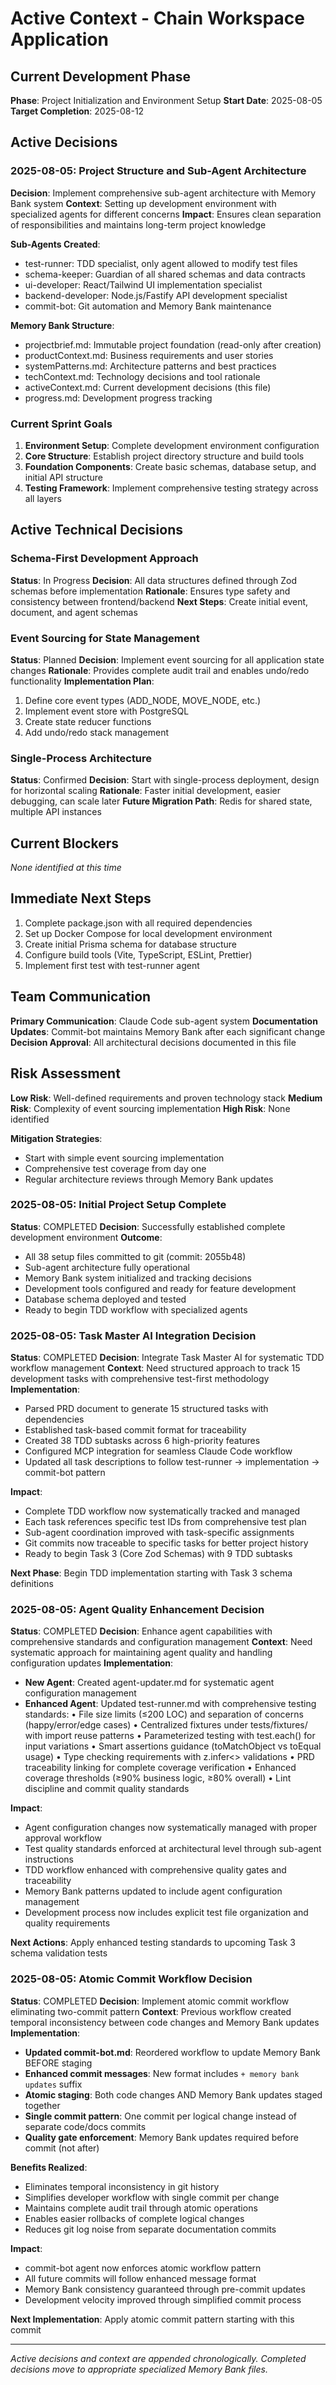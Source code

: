 # Active Context - Chain Workspace Application

## Current Development Phase
**Phase**: Project Initialization and Environment Setup
**Start Date**: 2025-08-05
**Target Completion**: 2025-08-12

## Active Decisions

### 2025-08-05: Project Structure and Sub-Agent Architecture
**Decision**: Implement comprehensive sub-agent architecture with Memory Bank system
**Context**: Setting up development environment with specialized agents for different concerns
**Impact**: Ensures clean separation of responsibilities and maintains long-term project knowledge

**Sub-Agents Created**:
- test-runner: TDD specialist, only agent allowed to modify test files
- schema-keeper: Guardian of all shared schemas and data contracts
- ui-developer: React/Tailwind UI implementation specialist
- backend-developer: Node.js/Fastify API development specialist  
- commit-bot: Git automation and Memory Bank maintenance

**Memory Bank Structure**:
- projectbrief.md: Immutable project foundation (read-only after creation)
- productContext.md: Business requirements and user stories
- systemPatterns.md: Architecture patterns and best practices
- techContext.md: Technology decisions and tool rationale
- activeContext.md: Current development decisions (this file)
- progress.md: Development progress tracking

### Current Sprint Goals
1. **Environment Setup**: Complete development environment configuration
2. **Core Structure**: Establish project directory structure and build tools
3. **Foundation Components**: Create basic schemas, database setup, and initial API structure
4. **Testing Framework**: Implement comprehensive testing strategy across all layers

## Active Technical Decisions

### Schema-First Development Approach
**Status**: In Progress
**Decision**: All data structures defined through Zod schemas before implementation
**Rationale**: Ensures type safety and consistency between frontend/backend
**Next Steps**: Create initial event, document, and agent schemas

### Event Sourcing for State Management
**Status**: Planned
**Decision**: Implement event sourcing for all application state changes
**Rationale**: Provides complete audit trail and enables undo/redo functionality
**Implementation Plan**: 
1. Define core event types (ADD_NODE, MOVE_NODE, etc.)
2. Implement event store with PostgreSQL
3. Create state reducer functions
4. Add undo/redo stack management

### Single-Process Architecture
**Status**: Confirmed
**Decision**: Start with single-process deployment, design for horizontal scaling
**Rationale**: Faster initial development, easier debugging, can scale later
**Future Migration Path**: Redis for shared state, multiple API instances

## Current Blockers
*None identified at this time*

## Immediate Next Steps
1. Complete package.json with all required dependencies
2. Set up Docker Compose for local development environment  
3. Create initial Prisma schema for database structure
4. Configure build tools (Vite, TypeScript, ESLint, Prettier)
5. Implement first test with test-runner agent

## Team Communication
**Primary Communication**: Claude Code sub-agent system
**Documentation Updates**: Commit-bot maintains Memory Bank after each significant change
**Decision Approval**: All architectural decisions documented in this file

## Risk Assessment
**Low Risk**: Well-defined requirements and proven technology stack
**Medium Risk**: Complexity of event sourcing implementation
**High Risk**: None identified

**Mitigation Strategies**:
- Start with simple event sourcing implementation
- Comprehensive test coverage from day one
- Regular architecture reviews through Memory Bank updates

### 2025-08-05: Initial Project Setup Complete
**Status**: COMPLETED
**Decision**: Successfully established complete development environment
**Outcome**: 
- All 38 setup files committed to git (commit: 2055b48)
- Sub-agent architecture fully operational
- Memory Bank system initialized and tracking decisions
- Development tools configured and ready for feature development
- Database schema deployed and tested
- Ready to begin TDD workflow with specialized agents

### 2025-08-05: Task Master AI Integration Decision
**Status**: COMPLETED
**Decision**: Integrate Task Master AI for systematic TDD workflow management
**Context**: Need structured approach to track 15 development tasks with comprehensive test-first methodology
**Implementation**:
- Parsed PRD document to generate 15 structured tasks with dependencies
- Established task-based commit format for traceability
- Created 38 TDD subtasks across 6 high-priority features
- Configured MCP integration for seamless Claude Code workflow
- Updated all task descriptions to follow test-runner → implementation → commit-bot pattern

**Impact**: 
- Complete TDD workflow now systematically tracked and managed
- Each task references specific test IDs from comprehensive test plan
- Sub-agent coordination improved with task-specific assignments
- Git commits now traceable to specific tasks for better project history
- Ready to begin Task 3 (Core Zod Schemas) with 9 TDD subtasks

**Next Phase**: Begin TDD implementation starting with Task 3 schema definitions

### 2025-08-05: Agent Quality Enhancement Decision
**Status**: COMPLETED
**Decision**: Enhance agent capabilities with comprehensive standards and configuration management
**Context**: Need systematic approach for maintaining agent quality and handling configuration updates
**Implementation**:
- **New Agent**: Created agent-updater.md for systematic agent configuration management
- **Enhanced Agent**: Updated test-runner.md with comprehensive testing standards:
  • File size limits (≤200 LOC) and separation of concerns (happy/error/edge cases)
  • Centralized fixtures under tests/fixtures/ with import reuse patterns
  • Parameterized testing with test.each() for input variations
  • Smart assertions guidance (toMatchObject vs toEqual usage)
  • Type checking requirements with z.infer<> validations
  • PRD traceability linking for complete coverage verification
  • Enhanced coverage thresholds (≥90% business logic, ≥80% overall)
  • Lint discipline and commit quality standards

**Impact**:
- Agent configuration changes now systematically managed with proper approval workflow
- Test quality standards enforced at architectural level through sub-agent instructions
- TDD workflow enhanced with comprehensive quality gates and traceability
- Memory Bank patterns updated to include agent configuration management
- Development process now includes explicit test file organization and quality requirements

**Next Actions**: Apply enhanced testing standards to upcoming Task 3 schema validation tests

### 2025-08-05: Atomic Commit Workflow Decision
**Status**: COMPLETED
**Decision**: Implement atomic commit workflow eliminating two-commit pattern
**Context**: Previous workflow created temporal inconsistency between code changes and Memory Bank updates
**Implementation**:
- **Updated commit-bot.md**: Reordered workflow to update Memory Bank BEFORE staging
- **Enhanced commit messages**: New format includes `+ memory bank updates` suffix
- **Atomic staging**: Both code changes AND Memory Bank updates staged together
- **Single commit pattern**: One commit per logical change instead of separate code/docs commits
- **Quality gate enforcement**: Memory Bank updates required before commit (not after)

**Benefits Realized**:
- Eliminates temporal inconsistency in git history
- Simplifies developer workflow with single commit per change
- Maintains complete audit trail through atomic operations
- Enables easier rollbacks of complete logical changes
- Reduces git log noise from separate documentation commits

**Impact**: 
- commit-bot agent now enforces atomic workflow pattern
- All future commits will follow enhanced message format
- Memory Bank consistency guaranteed through pre-commit updates
- Development velocity improved through simplified commit process

**Next Implementation**: Apply atomic commit pattern starting with this commit

---

*Active decisions and context are appended chronologically. Completed decisions move to appropriate specialized Memory Bank files.*